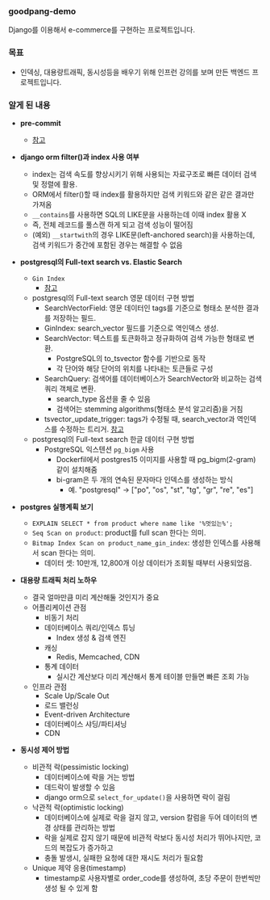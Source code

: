 ### goodpang-demo
Django를 이용해서 e-commerce를 구현하는 프로젝트입니다.


### 목표
- 인덱싱, 대용량트래픽, 동시성등을 배우기 위해 인프런 강의를 보며 만든 백엔드 프로젝트입니다.


### 알게 된 내용
- **pre-commit**
    - [참고](https://www.daleseo.com/pre-commit/)

- **django orm filter()과 index 사용 여부**
    - index는 검색 속도를 향상시키기 위해 사용되는 자료구조로 빠른 데이터 검색 및 정렬에 활용.
    - ORM에서 filter()할 때 index를 활용하지만 검색 키워드와 같은 같은 결과만 가져옴
    - `__contains`를 사용하면 SQL의 LIKE문을 사용하는데 이때 index 활용 X
    - 즉, 전체 레코드를 풀스캔 하게 되고 검색 성능이 떨어짐
    - (예외) `__startwith`의 경우 LIKE문(left-anchored search)을 사용하는데, 검색 키워드가 중간에 포함된 경우는 해결할 수 없음 

- **postgresql의 Full-text search vs. Elastic Search**
    - `Gin Index`
        - [참고](https://medium.com/vuno-sw-dev/postgresql-gin-%EC%9D%B8%EB%8D%B1%EC%8A%A4%EB%A5%BC-%ED%86%B5%ED%95%9C-like-%EA%B2%80%EC%83%89-%EC%84%B1%EB%8A%A5-%EA%B0%9C%EC%84%A0-3c6b05c7e75f)
    - postgresql의 Full-text search 영문 데이터 구현 방법
        - SearchVectorField: 영문 데이터인 tags를 기준으로 형태소 분석한 결과를 저장하는 필드.
        - GinIndex: search_vector 필드를 기준으로 역인덱스 생성.
        - SearchVector: 텍스트를 토큰화하고 정규화하여 검색 가능한 형태로 변환.
            - PostgreSQL의 to_tsvector 함수를 기반으로 동작
            - 각 단어와 해당 단어의 위치를 나타내는 토큰들로 구성
        - SearchQuery: 검색어를 데이터베이스가 SearchVector와 비교하는 검색 쿼리 객체로 변환.
            - search_type 옵션을 줄 수 있음
            - 검색어는 stemming algorithms(형태소 분석 알고리즘)을 거침
        - tsvector_update_trigger: tags가 수정될 때, search_vector과 역인덱스를 수정하는 트리거. [참고](https://medium.com/@nandagopal05/django-full-text-search-with-postgresql-f063aaf34e35)
    - postgresql의 Full-text search 한글 데이터 구현 방법
        - PostgreSQL 익스텐션 `pg_bigm` 사용
            - Dockerfil에서 postgres15 이미지를 사용할 때 pg_bigm(2-gram) 같이 설치해줌
            - bi-gram은 두 개의 연속된 문자마다 인덱스를 생성하는 방식
                - 예. "postgresql" -> ["po", "os", "st", "tg", "gr", "re", "es"]

- **postgres 실행계획 보기**
    - `EXPLAIN SELECT * from product where name like '%멋있는%';`
    - `Seq Scan on product`: product를 full scan 한다는 의미.
    - `Bitmap Index Scan on product_name_gin_index`: 생성한 인덱스를 사용해서 scan 한다는 의미.
        - 데이터 셋: 10만개, 12,800개 이상 데이터가 조회될 때부터 사용되었음.

- **대용량 트래픽 처리 노하우**
    - 결국 얼마만큼 미리 계산해둘 것인지가 중요
    - 어플리케이션 관점
        - 비동기 처리
        - 데이터베이스 쿼리/인덱스 튜닝
            - Index 생성 & 검색 엔진
        - 캐싱
            - Redis, Memcached, CDN
        - 통계 데이터
            - 실시간 계산보다 미리 계산해서 통계 테이블 만들면 빠른 조회 가능
    - 인프라 관점
        - Scale Up/Scale Out
        - 로드 밸런싱
        - Event-driven Architecture
        - 데이터베이스 샤딩/파티셔닝
        - CDN

- **동시성 제어 방법**
    - 비관적 락(pessimistic locking)
        - 데이터베이스에 락을 거는 방법
        - 데드락이 발생할 수 있음
        - django orm으로 `select_for_update()`을 사용하면 락이 걸림
    - 낙관적 락(optimistic locking)
        - 데이터베이스에 실제로 락을 걸지 않고, version 칼럼을 두어 데이터의 변경 상태를 관리하는 방법
        - 락을 실제로 잡지 않기 때문에 비관적 락보다 동시성 처리가 뛰어나지만, 코드의 복잡도가 증가하고
        - 충돌 발생시, 실패한 요청에 대한 재시도 처리가 필요함
    - Unique 제약 응용(timestamp)
        - timestamp로 사용자별로 order_code를 생성하여, 초당 주문이 한번씩만 생성 될 수 있게 함 
